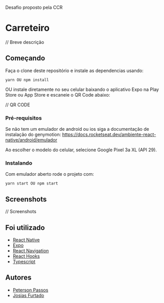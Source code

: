 Desafio proposto pela CCR

# Carreteiro

// Breve descrição

## Começando

Faça o clone deste repositório e instale as dependencias usando:

```
yarn OU npm install
```

OU instale diretamente no seu celular baixando o aplicativo Expo na Play Store ou App Store e escaneie o QR Code abaixo:

// QR CODE

### Pré-requisitos

Se não tem um emulador de android ou ios siga a documentação de instalação do genymotion: https://docs.rocketseat.dev/ambiente-react-native/android/emulador

Ao escolher o modelo do celular, selecione Google Pixel 3a XL (API 29).

### Instalando

Com emulador aberto rode o projeto com:

```
yarn start OU npm start
```

## Screenshots

// Screenshots

## Foi utilizado

- [React Native](https://facebook.github.io/react-native/docs/getting-started)
- [Expo](https://docs.expo.io/versions/latest/)
- [React Navigation](https://reactnavigation.org/docs/en/getting-started.html)
- [React Hooks](https://pt-br.reactjs.org/docs/hooks-overview.html)
- [Typescript](https://www.typescriptlang.org/docs/home.html)

## Autores

- [Peterson Passos](https://github.com/PetersonJFP)
- [Josias Furtado](https://github.com/josiasfurtado)
